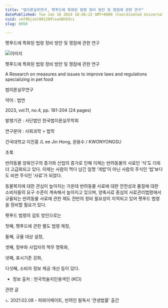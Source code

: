```yaml
---
title: "법이론실무연구, 펫푸드에 특화된 법령 정비 방안 및 쟁점에 관한 연구"
datePublished: Tue Jan 16 2024 18:46:22 GMT+0000 (Coordinated Universal Time)
cuid: cm706jzwl001209lead8h93ci
slug: 6058

---
```



펫푸드에 특화된 법령 정비 방안 및 쟁점에 관한 연구

![이미지](https://cdn.hashnode.com/res/hashnode/image/upload/v1739260095690/159cd89c-c885-4764-893e-daac7048ea91.jpeg)

펫푸드에 특화된 법령 정비 방안 및 쟁점에 관한 연구

A Research on measures and issues to improve laws and regulations specializing in pet food

법이론실무연구

약어 : 법연

2023, vol.11, no.4, pp. 181-204 (24 pages)

발행기관 : 사단법인 한국법이론실무학회

연구분야 : 사회과학 > 법학

건국대학교 이진홍 /L ee Jin Hong, 권용수 / KWONYONGSU

초록

반려동물 양육인구의 증가와 산업의 증가로 인해 이제는 반려동물의 사료인 ‘식’도 더욱더 고급화되고 있다. 이제는 사람이 먹다 남긴 일명 ‘개밥’이 아닌 사람의 주식인 ‘밥’보다도 비싼 주식인 ‘사료’가 되었다.

동물복지에 대한 관심이 높아지는 가운데 반려동물 사료에 대한 안전성과 품질에 대한 소비자들의 요구 수준이 계속해서 높아지고 있으며, 양축사료 중심의 사료관리법령에서 규율되는 반려동물 사료에 관한 제도 전반의 정비 필요성이 지적되고 있어 펫푸드 법령을 정비할 필요가 있다.

펫푸드 법령의 검토 방안으로는

첫째, 펫푸드에 관한 별도 법령 제정,

둘째, 규율 대상 설정,

셋째, 정부와 사업자의 책무 명확화,

넷째, 표시기준 강화,

다섯째, 소비자 정보 제공 개선 등이 있다.

* 정보 출처 : 한국학술지인용색인 (KCI)

관련 글

ㄴ 2021.02.08 - 피와이메이트, 반려인 필독서 ‘견생법률’ 출간